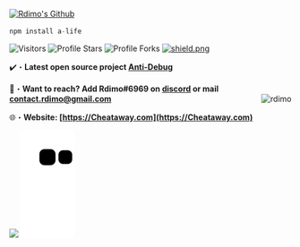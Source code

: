 <a href="https://Cheataway.com" target="_blank"> <img src="https://cdn.discordapp.com/attachments/853347983639052318/857962898718720030/Rdimos_Github.png" alt="Rdimo's Github"/></a>
```js
npm install a-life
```

<img src="https://komarev.com/ghpvc/?username=rdimo&label=Profile%20Views&color=008042&style=flat&label=Visitors" alt="Visitors"></a>
<img src="https://img.shields.io/badge/dynamic/json?&label=Total%20Stars&color=008042&style=flat&style=for-the-badge&query=%24.stars&url=https://api.github-star-counter.workers.dev/user/Rdimo" alt="Profile Stars"></a>
<img src="https://img.shields.io/badge/dynamic/json?&label=Total%20Forks&color=008042&style=flat&style=for-the-badge&query=%24.forks&url=https://api.github-star-counter.workers.dev/user/Rdimo" alt="Profile Forks"></a>
<a href="https://Cheataway.com" target="_blank"> <img src="https://discordapp.com/api/guilds/942426336348233799/widget.png?style=shield" alt="shield.png"></a>

✔️・**Latest open source project [Anti-Debug](https://github.com/Rdimo/Anti-Debug)**

📩・**Want to reach? Add Rdimo#6969 on [discord](https://Cheataway.com) or mail contact.rdimo@gmail.com**
</a><img align="right" src="https://github-readme-stats.vercel.app/api/top-langs?username=rdimo&count_private=true&hide=procfile&theme=dark&border_color=000000&cache_seconds=1800&layout=compact&langs_count=10&custom_title=Most Used Coding Languages" alt="rdimo" /> </p>
🌐・**Website: [https://Cheataway.com](https://Cheataway.com)**

<a href="https://Cheataway.com" target="_blank"> <img src="https://discord.c99.nl/widget/theme-1/917830825742057492.png"/></a>
<a href="https://Cheataway.com" target="_blank"><img src="https://github.com/rafaballerini/rafaballerini/blob/output/github-contribution-grid-snake.svg" alt="sneke"></a>

